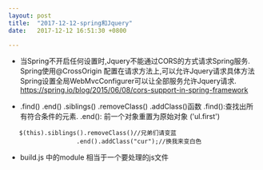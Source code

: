 ```yaml
---
layout: post
title:  "2017-12-12-spring和Jquery"
date:   2017-12-12 16:51:30 +0800

---
```

* 当Spring不开启任何设置时,Jquery不能通过CORS的方式请求Spring服务.
  Spring使用@CrossOrigin 配置在请求方法上,可以允许Jquery请求具体方法
  Spring设置全局WebMvcConfigurer可以让全部服务允许Jquery请求.
  https://spring.io/blog/2015/06/08/cors-support-in-spring-framework

 * .find() .end() .siblings() .removeClass() .addClass()函数
 .find():查找出所有符合条件的元素.
 .end(): 前一个对象重置为原始对象 ('ul.first')
 <script>$('ul.first').find('.bar').css('background-color', 'red')
       .end().find('.foo').css('background-color', 'green');</script>

       $(this).siblings().removeClass()//兄弟们请变蓝
                       .end().addClass("cur");//换我来变白色
* build.js 中的module 相当于一个要处理的js文件

